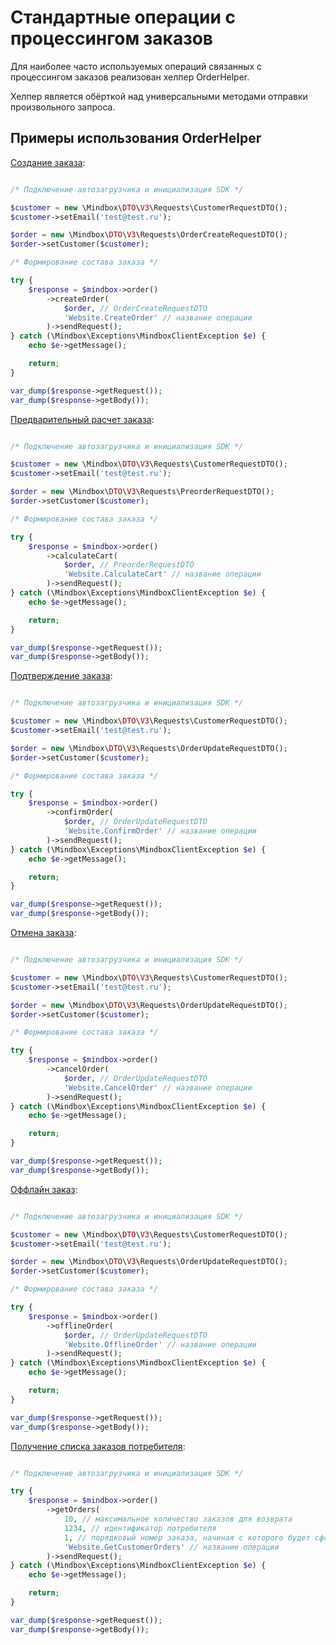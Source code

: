 # Стандартные операции с процессингом заказов

Для наиболее часто используемых операций связанных с процессингом заказов реализован хелпер OrderHelper.

Хелпер является обёрткой над универсальными методами отправки произвольного запроса.

## Примеры использования OrderHelper

[Создание заказа](https://developers.mindbox.ru/docs/xml):

``` php

/* Подключение автозагрузчика и инициализация SDK */

$customer = new \Mindbox\DTO\V3\Requests\CustomerRequestDTO();
$customer->setEmail('test@test.ru');

$order = new \Mindbox\DTO\V3\Requests\OrderCreateRequestDTO();
$order->setCustomer($customer);

/* Формирование состава заказа */

try {
    $response = $mindbox->order()
        ->createOrder(
            $order, // OrderCreateRequestDTO
            'Website.CreateOrder' // название операции
        )->sendRequest();
} catch (\Mindbox\Exceptions\MindboxClientException $e) {
    echo $e->getMessage();

    return;
}

var_dump($response->getRequest());
var_dump($response->getBody());
```

[Предварительный расчет заказа](https://developers.mindbox.ru/docs/preorderxml):

``` php

/* Подключение автозагрузчика и инициализация SDK */

$customer = new \Mindbox\DTO\V3\Requests\CustomerRequestDTO();
$customer->setEmail('test@test.ru');

$order = new \Mindbox\DTO\V3\Requests\PreorderRequestDTO();
$order->setCustomer($customer);

/* Формирование состава заказа */

try {
    $response = $mindbox->order()
        ->calculateCart(
            $order, // PreorderRequestDTO
            'Website.CalculateCart' // название операции
        )->sendRequest();
} catch (\Mindbox\Exceptions\MindboxClientException $e) {
    echo $e->getMessage();

    return;
}

var_dump($response->getRequest());
var_dump($response->getBody());
```

[Подтверждение заказа](https://developers.mindbox.ru/docs/изменение-заказа):

``` php

/* Подключение автозагрузчика и инициализация SDK */

$customer = new \Mindbox\DTO\V3\Requests\CustomerRequestDTO();
$customer->setEmail('test@test.ru');

$order = new \Mindbox\DTO\V3\Requests\OrderUpdateRequestDTO();
$order->setCustomer($customer);

/* Формирование состава заказа */

try {
    $response = $mindbox->order()
        ->confirmOrder(
            $order, // OrderUpdateRequestDTO
            'Website.ConfirmOrder' // название операции
        )->sendRequest();
} catch (\Mindbox\Exceptions\MindboxClientException $e) {
    echo $e->getMessage();

    return;
}

var_dump($response->getRequest());
var_dump($response->getBody());
```

[Отмена заказа](https://developers.mindbox.ru/docs/изменение-заказа):

``` php

/* Подключение автозагрузчика и инициализация SDK */

$customer = new \Mindbox\DTO\V3\Requests\CustomerRequestDTO();
$customer->setEmail('test@test.ru');

$order = new \Mindbox\DTO\V3\Requests\OrderUpdateRequestDTO();
$order->setCustomer($customer);

/* Формирование состава заказа */

try {
    $response = $mindbox->order()
        ->cancelOrder(
            $order, // OrderUpdateRequestDTO
            'Website.CancelOrder' // название операции
        )->sendRequest();
} catch (\Mindbox\Exceptions\MindboxClientException $e) {
    echo $e->getMessage();

    return;
}

var_dump($response->getRequest());
var_dump($response->getBody());
```

[Оффлайн заказ](https://developers.mindbox.ru/docs/изменение-заказа):

``` php

/* Подключение автозагрузчика и инициализация SDK */

$customer = new \Mindbox\DTO\V3\Requests\CustomerRequestDTO();
$customer->setEmail('test@test.ru');

$order = new \Mindbox\DTO\V3\Requests\OrderUpdateRequestDTO();
$order->setCustomer($customer);

/* Формирование состава заказа */

try {
    $response = $mindbox->order()
        ->offlineOrder(
            $order, // OrderUpdateRequestDTO
            'Website.OfflineOrder' // название операции
        )->sendRequest();
} catch (\Mindbox\Exceptions\MindboxClientException $e) {
    echo $e->getMessage();

    return;
}

var_dump($response->getRequest());
var_dump($response->getBody());
```

[Получение списка заказов потребителя](https://developers.mindbox.ru/docs/получение-списка-заказов-потребителя):

``` php

/* Подключение автозагрузчика и инициализация SDK */

try {
    $response = $mindbox->order()
        ->getOrders(
            10, // максимальное количество заказов для возврата
            1234, // идентификатор потребителя
            1, // порядковый номер заказа, начиная с которого будет сформирован список заказов
            'Website.GetCustomerOrders' // название операции
        )->sendRequest();
} catch (\Mindbox\Exceptions\MindboxClientException $e) {
    echo $e->getMessage();

    return;
}

var_dump($response->getRequest());
var_dump($response->getBody());
```